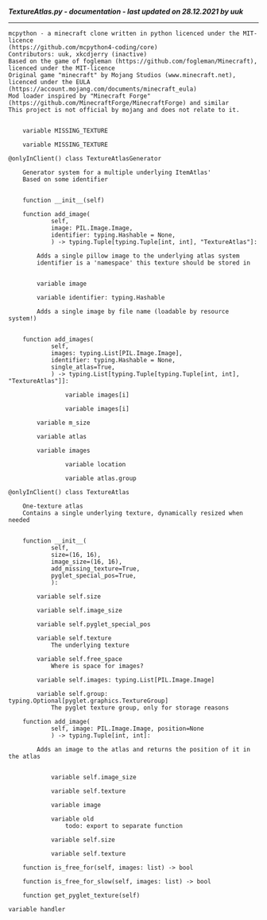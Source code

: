 ***TextureAtlas.py - documentation - last updated on 28.12.2021 by uuk***
___

    mcpython - a minecraft clone written in python licenced under the MIT-licence 
    (https://github.com/mcpython4-coding/core)
    Contributors: uuk, xkcdjerry (inactive)
    Based on the game of fogleman (https://github.com/fogleman/Minecraft), licenced under the MIT-licence
    Original game "minecraft" by Mojang Studios (www.minecraft.net), licenced under the EULA
    (https://account.mojang.com/documents/minecraft_eula)
    Mod loader inspired by "Minecraft Forge" (https://github.com/MinecraftForge/MinecraftForge) and similar
    This project is not official by mojang and does not relate to it.


        variable MISSING_TEXTURE

        variable MISSING_TEXTURE

    @onlyInClient() class TextureAtlasGenerator
        
        Generator system for a multiple underlying ItemAtlas'
        Based on some identifier


        function __init__(self)

        function add_image(
                self,
                image: PIL.Image.Image,
                identifier: typing.Hashable = None,
                ) -> typing.Tuple[typing.Tuple[int, int], "TextureAtlas"]:
            
            Adds a single pillow image to the underlying atlas system
            identifier is a 'namespace' this texture should be stored in


            variable image

            variable identifier: typing.Hashable
            
            Adds a single image by file name (loadable by resource system!)


        function add_images(
                self,
                images: typing.List[PIL.Image.Image],
                identifier: typing.Hashable = None,
                single_atlas=True,
                ) -> typing.List[typing.Tuple[typing.Tuple[int, int], "TextureAtlas"]]:

                    variable images[i]

                    variable images[i]

            variable m_size

            variable atlas

            variable images

                    variable location

                    variable atlas.group

    @onlyInClient() class TextureAtlas
        
        One-texture atlas
        Contains a single underlying texture, dynamically resized when needed


        function __init__(
                self,
                size=(16, 16),
                image_size=(16, 16),
                add_missing_texture=True,
                pyglet_special_pos=True,
                ):

            variable self.size

            variable self.image_size

            variable self.pyglet_special_pos

            variable self.texture
                The underlying texture

            variable self.free_space
                Where is space for images?

            variable self.images: typing.List[PIL.Image.Image]

            variable self.group: typing.Optional[pyglet.graphics.TextureGroup]
                The pyglet texture group, only for storage reasons

        function add_image(
                self, image: PIL.Image.Image, position=None
                ) -> typing.Tuple[int, int]:
            
            Adds an image to the atlas and returns the position of it in the atlas


                variable self.image_size

                variable self.texture

                variable image

                variable old
                    todo: export to separate function

                variable self.size

                variable self.texture

        function is_free_for(self, images: list) -> bool

        function is_free_for_slow(self, images: list) -> bool

        function get_pyglet_texture(self)

    variable handler